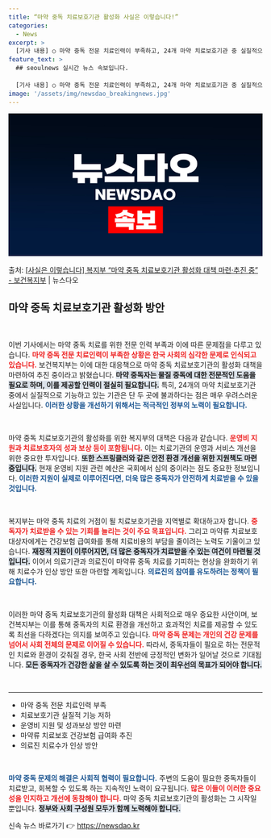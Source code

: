 ```yaml
---
title: “마약 중독 치료보호기관 활성화 사실은 이렇습니다!”
categories:
  - News
excerpt: >
  [기사 내용] ○ 마약 중독 전문 치료인력이 부족하고, 24개 마약 치료보호기관 중 실질적으로 기능하는 곳은…
feature_text: >
  ## seoulnews 실시간 뉴스 속보입니다.

  [기사 내용] ○ 마약 중독 전문 치료인력이 부족하고, 24개 마약 치료보호기관 중 실질적으로 기능하는 곳은…
image: '/assets/img/newsdao_breakingnews.jpg'
---
```


![뉴스다오 속보](/assets/img/newsdao_breakingnews.jpg)

<p>출처: <a href="https://newsdao.kr/2547" rel="dofollow">[사실은 이렇습니다] 복지부 “마약 중독 치료보호기관 활성화 대책 마련·추진 중” - 보건복지부</a> | 뉴스다오</p>

<h2 data-ke-size="size26">마약 중독 치료보호기관 활성화 방안</h2>

<p data-ke-size="size16">&nbsp;</p>

이번 기사에서는 마약 중독 치료를 위한 전문 인력 부족과 이에 따른 문제점을 다루고 있습니다. <b><span style="color: #ee2323;">마약 중독 전문 치료인력이 부족한 상황은 한국 사회의 심각한 문제로 인식되고 있습니다.</span></b> 보건복지부는 이에 대한 대응책으로 마약 중독 치료보호기관의 활성화 대책을 마련하여 추진 중이라고 밝혔습니다. <b><span style="background-color: #21538527;">마약 중독자는 물질 중독에 대한 전문적인 도움을 필요로 하며, 이를 제공할 인력이 절실히 필요합니다.</span></b> 특히, 24개의 마약 치료보호기관 중에서 실질적으로 기능하고 있는 기관은 단 두 곳에 불과하다는 점은 매우 우려스러운 사실입니다. <b><span style="color: #1a5490;">이러한 상황을 개선하기 위해서는 적극적인 정부의 노력이 필요합니다.</span></b>

<p data-ke-size="size16">&nbsp;</p>

마약 중독 치료보호기관의 활성화를 위한 복지부의 대책은 다음과 같습니다. <b><span style="color: #ee2323;">운영비 지원과 치료보호자의 성과 보상 등이 포함됩니다.</span></b> 이는 치료기관의 운영과 서비스 개선을 위한 중요한 투자입니다. <b><span style="background-color: #21538527;">또한 스프링클러와 같은 안전 환경 개선을 위한 지원책도 마련 중입니다.</span></b> 현재 운영비 지원 관련 예산은 국회에서 심의 중이라는 점도 중요한 정보입니다. <b><span style="color: #1a5490;">이러한 지원이 실제로 이루어진다면, 더욱 많은 중독자가 안전하게 치료받을 수 있을 것입니다.</span></b>

<p data-ke-size="size16">&nbsp;</p>

복지부는 마약 중독 치료의 거점이 될 치료보호기관을 지역별로 확대하고자 합니다. <b><span style="color: #ee2323;">중독자가 치료받을 수 있는 기회를 늘리는 것이 주요 목표입니다.</span></b> 그리고 마약류 치료보호 대상자에게는 건강보험 급여화를 통해 치료비용의 부담을 줄이려는 노력도 기울이고 있습니다. <b><span style="background-color: #21538527;">재정적 지원이 이루어지면, 더 많은 중독자가 치료받을 수 있는 여건이 마련될 것입니다.</span></b> 이어서 의료기관과 의료진이 마약류 중독 치료를 기피하는 현상을 완화하기 위해 치료수가 인상 방안 또한 마련할 계획입니다. <b><span style="color: #1a5490;">의료진의 참여를 유도하려는 정책이 필요합니다.</span></b>

<p data-ke-size="size16">&nbsp;</p>

이러한 마약 중독 치료보호기관의 활성화 대책은 사회적으로 매우 중요한 사안이며, 보건복지부는 이를 통해 중독자의 치료 환경을 개선하고 효과적인 치료를 제공할 수 있도록 최선을 다하겠다는 의지를 보여주고 있습니다. <b><span style="color: #ee2323;">마약 중독 문제는 개인의 건강 문제를 넘어서 사회 전체의 문제로 이어질 수 있습니다.</span></b> 따라서, 중독자들이 필요로 하는 전문적인 치료와 환경이 갖춰질 경우, 한국 사회 전반에 긍정적인 변화가 일어날 것으로 기대됩니다. <b><span style="background-color: #21538527;">모든 중독자가 건강한 삶을 살 수 있도록 하는 것이 최우선의 목표가 되어야 합니다.</span></b>

<p data-ke-size="size16">&nbsp;</p>

<hr />

<ul>
<li>마약 중독 전문 치료인력 부족</li>
<li>치료보호기관 실질적 기능 저하</li>
<li>운영비 지원 및 성과보상 방안 마련</li>
<li>마약류 치료보호 건강보험 급여화 추진</li>
<li>의료진 치료수가 인상 방안</li>
</ul>

<p data-ke-size="size16">&nbsp;</p>

<b><span style="color: #1a5490;">마약 중독 문제의 해결은 사회적 협력이 필요합니다.</span></b> 주변의 도움이 필요한 중독자들이 치료받고, 회복할 수 있도록 하는 지속적인 노력이 요구됩니다. <b><span style="color: #ee2323;">많은 이들이 이러한 중요성을 인지하고 개선에 동참해야 합니다.</span></b> 마약 중독 치료보호기관의 활성화는 그 시작일 뿐입니다. <b><span style="background-color: #21538527;">정부와 사회 구성원 모두가 함께 노력해야 합니다.</span></b> 

신속 뉴스 바로가기 👉 <a href="https://newsdao.kr" rel="dofollow">https://newsdao.kr</a>


